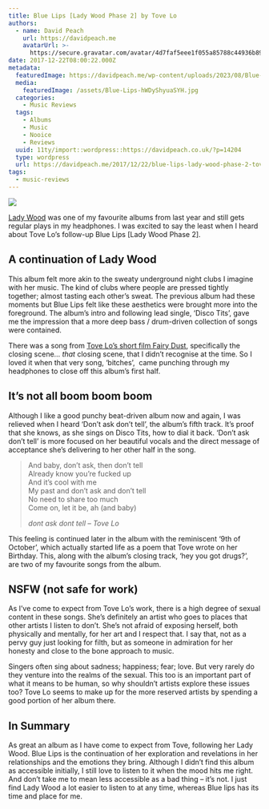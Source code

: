 ```yaml
---
title: Blue Lips [Lady Wood Phase 2] by Tove Lo
authors:
  - name: David Peach
    url: https://davidpeach.me
    avatarUrl: >-
      https://secure.gravatar.com/avatar/4d7faf5eee1f055a85788c44936b8995eaab6dfb004e7854ec747ccb272e91ee?s=96&d=mm&r=g
date: 2017-12-22T08:00:22.000Z
metadata:
  featuredImage: https://davidpeach.me/wp-content/uploads/2023/08/Blue-Lips.jpg
  media:
    featuredImage: /assets/Blue-Lips-hWDyShyuaSYH.jpg
  categories:
    - Music Reviews
  tags:
    - Albums
    - Music
    - Nooice
    - Reviews
  uuid: 11ty/import::wordpress::https://davidpeach.co.uk/?p=14204
  type: wordpress
  url: https://davidpeach.me/2017/12/22/blue-lips-lady-wood-phase-2-tove-lo/
tags:
  - music-reviews
---
```

[![](/assets/Blue-Lips-768x768-xhbEamhNQrJ4.jpg)](/assets/Blue-Lips-768x768-xhbEamhNQrJ4.jpg)

[Lady Wood](https://davidpeach.me/2016/11/lady-wood-by-tove-lo/) was one of my favourite albums from last year and still gets regular plays in my headphones. I was excited to say the least when I heard about Tove Lo’s follow-up Blue Lips \[Lady Wood Phase 2\].

## A continuation of Lady Wood

This album felt more akin to the sweaty underground night clubs I imagine with her music. The kind of clubs where people are pressed tightly together; almost tasting each other’s sweat. The previous album had these moments but Blue Lips felt like these aesthetics were brought more into the foreground. The album’s intro and following lead single, ‘Disco Tits’, gave me the impression that a more deep bass / drum-driven collection of songs were contained.

There was a song from [Tove Lo’s short film Fairy Dust](https://davidpeach.me/2016/11/tove-los-short-film-fairy-dust/), specifically the closing scene… _that_ closing scene, that I didn’t recognise at the time. So I loved it when that very song, ‘bitches’,  came punching through my headphones to close off this album’s first half.

## It’s not all boom boom boom

Although I like a good punchy beat-driven album now and again, I was relieved when I heard ‘Don’t ask don’t tell’, the album’s fifth track. It’s proof that she knows, as she sings on Disco Tits, how to dial it back. ‘Don’t ask don’t tell’ is more focused on her beautiful vocals and the direct message of acceptance she’s delivering to her other half in the song.

> And baby, don’t ask, then don’t tell  
> Already know you’re fucked up  
> And it’s cool with me  
> My past and don’t ask and don’t tell  
> No need to share too much  
> Come on, let it be, ah (and baby)
> 
> <cite>dont ask dont tell – Tove Lo</cite>

This feeling is continued later in the album with the reminiscent ‘9th of October’, which actually started life as a poem that Tove wrote on her Birthday. This, along with the album’s closing track, ‘hey you got drugs?’, are two of my favourite songs from the album.

## NSFW (not safe for work)

As I’ve come to expect from Tove Lo’s work, there is a high degree of sexual content in these songs. She’s definitely an artist who goes to places that other artists I listen to don’t. She’s not afraid of exposing herself, both physically and mentally, for her art and I respect that. I say that, not as a pervy guy just looking for filth, but as someone in admiration for her honesty and close to the bone approach to music.

Singers often sing about sadness; happiness; fear; love. But very rarely do they venture into the realms of the sexual. This too is an important part of what it means to be human, so why shouldn’t artists explore these issues too? Tove Lo seems to make up for the more reserved artists by spending a good portion of her album there.

## In Summary

As great an album as I have come to expect from Tove, following her Lady Wood. Blue Lips is the continuation of her exploration and revelations in her relationships and the emotions they bring. Although I didn’t find this album as accessible initially, I still love to listen to it when the mood hits me right. And don’t take me to mean less accessible as a bad thing – it’s not. I just find Lady Wood a lot easier to listen to at any time, whereas Blue lips has its time and place for me.